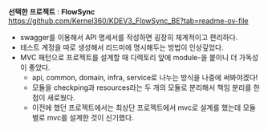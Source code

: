 **선택한 프로젝트** : **FlowSync** https://github.com/Kernel360/KDEV3_FlowSync_BE?tab=readme-ov-file

- swagger를 이용해서 API 명세서를 작성하면 굉장히 체계적이고 편리하다.
- 테스트 계정을 따로 생성해서 리드미에 명시해두는 방법이 인상깊었다.
- MVC 패턴으로 프로젝트를 설계할 때 디렉토리 앞에 module-을 붙이니 더 가독성이 좋았다.
  - api, common, domain, infra, service로 나누는 방식을 나중에 써봐야겠다! 
  - 모듈을 checkping과 resources라는 두 개의 모듈로 분리해서 책임 분리를 한 점이 새로웠다. 
  - 이전에 했던 프로젝트에서는 최상단 프로젝트에서 mvc로 설계를 했는데 모듈 별로 mvc를 설계한 것이 신기했다.